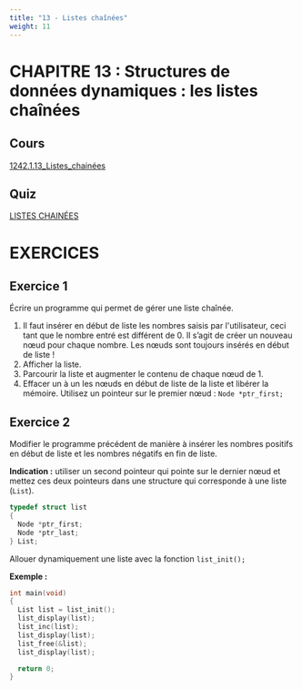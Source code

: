 ```yaml
---
title: "13 - Listes chaînées"
weight: 11
---
```


# CHAPITRE 13 : Structures de données dynamiques : les listes chaînées

## Cours
[1242.1.13_Listes_chainées](/pdf/1242.1.13_Listes_chainées.pdf)

## Quiz
[LISTES CHAINÉES](https://cyberlearn.hes-so.ch/mod/quiz/view.php?id=762228)

# EXERCICES

## Exercice 1
Écrire un programme qui permet de gérer une liste chaînée.

1. Il faut insérer en début de liste les nombres saisis par l'utilisateur, ceci tant que le nombre entré est différent de 0. Il s’agit de créer un nouveau nœud pour chaque nombre.
Les nœuds sont toujours insérés en début de liste !
2. Afficher la liste.
3. Parcourir la liste et augmenter le contenu de chaque nœud de 1.
4. Effacer un à un les nœuds en début de liste de la liste et libérer la mémoire.
Utilisez un pointeur sur le premier nœud : `Node *ptr_first;`

## Exercice 2
Modifier le programme précédent de manière à insérer les nombres positifs en début de liste et les nombres négatifs en fin de liste.

**Indication :** utiliser un second pointeur qui pointe sur le dernier nœud et mettez ces deux pointeurs dans une structure qui corresponde à une liste (`List`).

```c
typedef struct list
{
  Node *ptr_first;
  Node *ptr_last;
} List;
```

Allouer dynamiquement une liste avec la fonction `list_init();`

**Exemple :**
```c
int main(void)
{
  List list = list_init();
  list_display(list);
  list_inc(list);
  list_display(list);
  list_free(&list);
  list_display(list);

  return 0;
}
```
